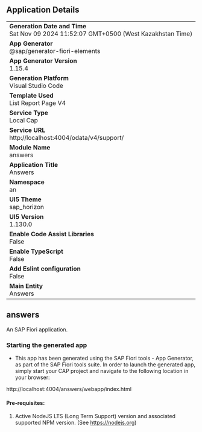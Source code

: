 ## Application Details
|               |
| ------------- |
|**Generation Date and Time**<br>Sat Nov 09 2024 11:52:07 GMT+0500 (West Kazakhstan Time)|
|**App Generator**<br>@sap/generator-fiori-elements|
|**App Generator Version**<br>1.15.4|
|**Generation Platform**<br>Visual Studio Code|
|**Template Used**<br>List Report Page V4|
|**Service Type**<br>Local Cap|
|**Service URL**<br>http://localhost:4004/odata/v4/support/|
|**Module Name**<br>answers|
|**Application Title**<br>Answers|
|**Namespace**<br>an|
|**UI5 Theme**<br>sap_horizon|
|**UI5 Version**<br>1.130.0|
|**Enable Code Assist Libraries**<br>False|
|**Enable TypeScript**<br>False|
|**Add Eslint configuration**<br>False|
|**Main Entity**<br>Answers|

## answers

An SAP Fiori application.

### Starting the generated app

-   This app has been generated using the SAP Fiori tools - App Generator, as part of the SAP Fiori tools suite.  In order to launch the generated app, simply start your CAP project and navigate to the following location in your browser:

http://localhost:4004/answers/webapp/index.html

#### Pre-requisites:

1. Active NodeJS LTS (Long Term Support) version and associated supported NPM version.  (See https://nodejs.org)


